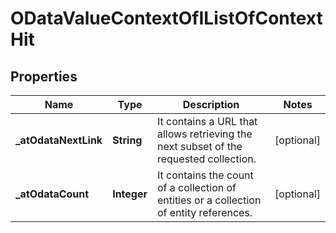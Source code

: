 # ODataValueContextOfIListOfContextHit

## Properties
Name | Type | Description | Notes
------------ | ------------- | ------------- | -------------
**_atOdataNextLink** | **String** | It contains a URL that allows retrieving the next subset of the requested collection. |  [optional]
**_atOdataCount** | **Integer** | It contains the count of a collection of entities or a collection of entity references. |  [optional]
